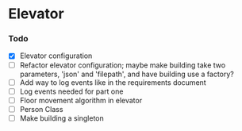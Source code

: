 # Elevator

### Todo

- [x] Elevator configuration
- [ ] Refactor elevator configuration; maybe make building take two parameters, 'json' and 'filepath', and have building use a factory? 
- [ ] Add way to log events like in the requirements document
- [ ] Log events needed for part one
- [ ] Floor movement algorithm in elevator
- [ ] Person Class
- [ ] Make building a singleton
